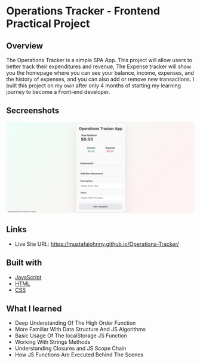 # Operations Tracker - Frontend Practical Project

## Overview

The Operations Tracker is a simple SPA App. This project will allow users to better track their expenditures and revenue, The Expense tracker will show you the homepage where you can see your balance, income, expenses, and the history of expenses, and you can also add or remove new transactions. I built this project on my own after only 4 months of starting my learning journey to become a Front-end developer.

## Secreenshots

![app](https://github.com/MustafaJohnny/Operations-Tracker/blob/master/screenshot.png?raw=true)

## Links

- Live Site URL: https://mustafajohnny.github.io/Operations-Tracker/

## Built with

- [JavaScript](https://developer.mozilla.org/en-US/docs/Web/JavaScript)
- [HTML](https://developer.mozilla.org/en-US/docs/Web/HTML)
- [CSS](https://developer.mozilla.org/en-US/docs/Web/CSS)

## What I learned

- Deep Understanding Of The High Order Function
- More Familiar With Data Structure And JS Algorithms
- Basic Usage Of The localStorage JS Function
- Working With Strings Methods
- Understanding Closures and JS Scope Chain
- How JS Functions Are Executed Behind The Scenes
